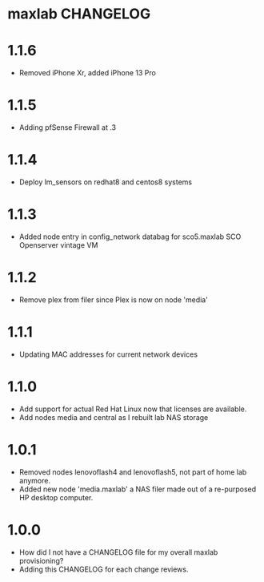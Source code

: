 
# maxlab CHANGELOG

# 1.1.6

* Removed iPhone Xr, added iPhone 13 Pro

# 1.1.5

* Adding pfSense Firewall at .3

# 1.1.4

* Deploy lm_sensors on redhat8 and centos8 systems

# 1.1.3

* Added node entry in config_network databag for sco5.maxlab SCO Openserver vintage VM

# 1.1.2

* Remove plex from filer since Plex is now on node 'media'

# 1.1.1

* Updating MAC addresses for current network devices

# 1.1.0

* Add support for actual Red Hat Linux now that licenses are available.
* Add nodes media and central as I rebuilt lab NAS storage

# 1.0.1

* Removed nodes lenovoflash4 and lenovoflash5, not part of home lab anymore.
* Added new node 'media.maxlab' a NAS filer made out of a re-purposed HP desktop computer.

# 1.0.0

* How did I not have a CHANGELOG file for my overall maxlab provisioning?
* Adding this CHANGELOG for each change reviews.
